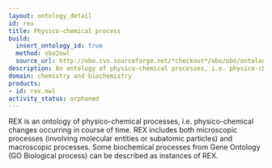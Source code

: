 ```yaml
---
layout: ontology_detail
id: rex
title: Physico-chemical process
build:
  insert_ontology_id: true
  method: obo2owl
  source_url: http://obo.cvs.sourceforge.net/*checkout*/obo/obo/ontology/physicochemical/rex.obo
description: An ontology of physico-chemical processes, i.e. physico-chemical changes occurring in course of time.
domain: chemistry and biochemistry
products:
- id: rex.owl
activity_status: orphaned
---
```


REX is an ontology of physico-chemical processes, i.e. physico-chemical changes occurring in course of time. REX includes both microscopic processes (involving molecular entities or subatomic particles) and macroscopic processes. Some biochemical processes from Gene Ontology (GO Biological process) can be described as instances of REX.
